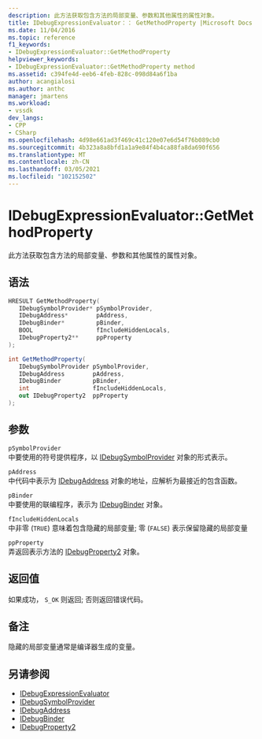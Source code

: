 ```yaml
---
description: 此方法获取包含方法的局部变量、参数和其他属性的属性对象。
title: IDebugExpressionEvaluator：： GetMethodProperty |Microsoft Docs
ms.date: 11/04/2016
ms.topic: reference
f1_keywords:
- IDebugExpressionEvaluator::GetMethodProperty
helpviewer_keywords:
- IDebugExpressionEvaluator::GetMethodProperty method
ms.assetid: c394fe4d-eeb6-4feb-828c-098d84a6f1ba
author: acangialosi
ms.author: anthc
manager: jmartens
ms.workload:
- vssdk
dev_langs:
- CPP
- CSharp
ms.openlocfilehash: 4d98e661ad3f469c41c120e07e6d54f76b089cb0
ms.sourcegitcommit: 4b323a8a8bfd1a1a9e84f4b4ca88fa8da690f656
ms.translationtype: MT
ms.contentlocale: zh-CN
ms.lasthandoff: 03/05/2021
ms.locfileid: "102152502"
---
```

# <a name="idebugexpressionevaluatorgetmethodproperty"></a>IDebugExpressionEvaluator::GetMethodProperty
此方法获取包含方法的局部变量、参数和其他属性的属性对象。

## <a name="syntax"></a>语法

```cpp
HRESULT GetMethodProperty( 
   IDebugSymbolProvider* pSymbolProvider,
   IDebugAddress*        pAddress,
   IDebugBinder*         pBinder,
   BOOL                  fIncludeHiddenLocals,
   IDebugProperty2**     ppProperty
);
```

```csharp
int GetMethodProperty(
   IDebugSymbolProvider pSymbolProvider,
   IDebugAddress        pAddress,
   IDebugBinder         pBinder,
   int                  fIncludeHiddenLocals,
   out IDebugProperty2  ppProperty
);
```

## <a name="parameters"></a>参数
`pSymbolProvider`\
中要使用的符号提供程序，以 [IDebugSymbolProvider](../../../extensibility/debugger/reference/idebugsymbolprovider.md) 对象的形式表示。

`pAddress`\
中代码中表示为 [IDebugAddress](../../../extensibility/debugger/reference/idebugaddress.md) 对象的地址，应解析为最接近的包含函数。

`pBinder`\
中要使用的联编程序，表示为 [IDebugBinder](../../../extensibility/debugger/reference/idebugbinder.md) 对象。

`fIncludeHiddenLocals`\
中非零 (`TRUE`) 意味着包含隐藏的局部变量; 零 (`FALSE`) 表示保留隐藏的局部变量

`ppProperty`\
弄返回表示方法的 [IDebugProperty2](../../../extensibility/debugger/reference/idebugproperty2.md) 对象。

## <a name="return-value"></a>返回值
 如果成功， `S_OK` 则返回; 否则返回错误代码。

## <a name="remarks"></a>备注
 隐藏的局部变量通常是编译器生成的变量。

## <a name="see-also"></a>另请参阅
- [IDebugExpressionEvaluator](../../../extensibility/debugger/reference/idebugexpressionevaluator.md)
- [IDebugSymbolProvider](../../../extensibility/debugger/reference/idebugsymbolprovider.md)
- [IDebugAddress](../../../extensibility/debugger/reference/idebugaddress.md)
- [IDebugBinder](../../../extensibility/debugger/reference/idebugbinder.md)
- [IDebugProperty2](../../../extensibility/debugger/reference/idebugproperty2.md)
